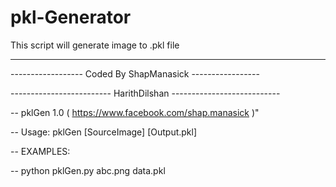 # pkl-Generator
This script will generate image to .pkl file 

-----------------------------------------------------------------------

------------------      Coded By ShapManasick         -----------------

-------------------------   HarithDilshan   ---------------------------

-- pklGen 1.0 ( https://www.facebook.com/shap.manasick )"

-- Usage: pklGen [SourceImage] [Output.pkl]

-- EXAMPLES:

-- python pklGen.py abc.png data.pkl
